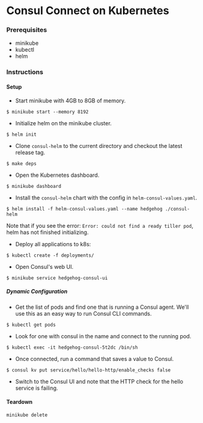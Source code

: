# Consul Connect on Kubernetes

### Prerequisites
- minikube
- kubectl
- helm

### Instructions
#### Setup
* Start minikube with 4GB to 8GB of memory.

```$ minikube start --memory 8192```

* Initialize helm on the minikube cluster.

```$ helm init```

* Clone `consul-helm` to the current directory and checkout the latest release tag.

```$ make deps```

* Open the Kubernetes dashboard.

```$ minikube dashboard```

* Install the `consul-helm` chart with the config in `helm-consul-values.yaml`.

```$ helm install -f helm-consul-values.yaml --name hedgehog ./consul-helm```

Note that if you see the error: `Error: could not find a ready tiller pod`, helm has not finished initializing.

* Deploy all applications to k8s:

```$ kubectl create -f deployments/```

* Open Consul's web UI.

```$ minikube service hedgehog-consul-ui```

##### Dynamic Configuration
* Get the list of pods and find one that is running a Consul agent. 
We'll use this as an easy way to run Consul CLI commands.

```$ kubectl get pods```

* Look for one with consul in the name and connect to the running pod.

`$ kubectl exec -it hedgehog-consul-5t2dc /bin/sh`

* Once connected, run a command that saves a value to Consul.

`$ consul kv put service/hello/hello-http/enable_checks false`

* Switch to the Consul UI and note that the HTTP check for the hello service is failing.

#### Teardown
`minikube delete`
